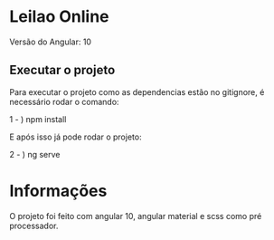 # Leilao Online

Versão do Angular: 10

## Executar o projeto
Para executar o projeto como as dependencias estão no gitignore, é necessário rodar o comando:

1 - ) npm install

E após isso já pode rodar o projeto:

2 - ) ng serve

# Informações

O projeto foi feito com angular 10, angular material e scss como pré processador.

